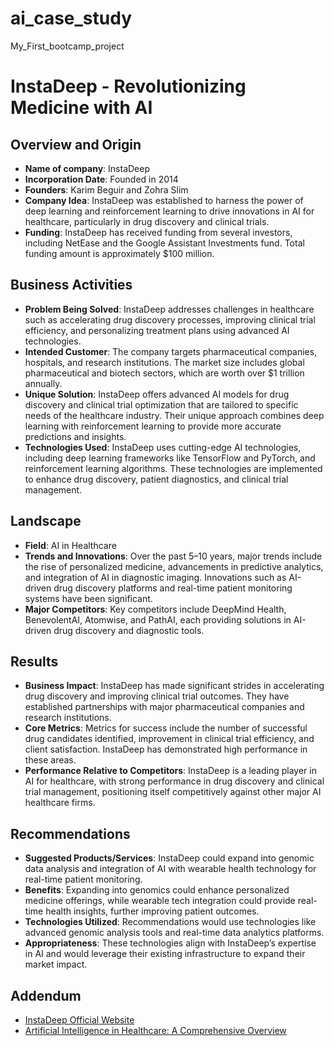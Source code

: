 # ai_case_study
My_First_bootcamp_project

# InstaDeep - Revolutionizing Medicine with AI

## Overview and Origin

- **Name of company**: InstaDeep
- **Incorporation Date**: Founded in 2014
- **Founders**: Karim Beguir and Zohra Slim
- **Company Idea**: InstaDeep was established to harness the power of deep learning and reinforcement learning to drive innovations in AI for healthcare, particularly in drug discovery and clinical trials.
- **Funding**: InstaDeep has received funding from several investors, including NetEase and the Google Assistant Investments fund. Total funding amount is approximately $100 million.


## Business Activities

- **Problem Being Solved**: InstaDeep addresses challenges in healthcare such as accelerating drug discovery processes, improving clinical trial efficiency, and personalizing treatment plans using advanced AI technologies.
- **Intended Customer**: The company targets pharmaceutical companies, hospitals, and research institutions. The market size includes global pharmaceutical and biotech sectors, which are worth over $1 trillion annually.
- **Unique Solution**: InstaDeep offers advanced AI models for drug discovery and clinical trial optimization that are tailored to specific needs of the healthcare industry. Their unique approach combines deep learning with reinforcement learning to provide more accurate predictions and insights.
- **Technologies Used**: InstaDeep uses cutting-edge AI technologies, including deep learning frameworks like TensorFlow and PyTorch, and reinforcement learning algorithms. These technologies are implemented to enhance drug discovery, patient diagnostics, and clinical trial management.

## Landscape

- **Field**: AI in Healthcare
- **Trends and Innovations**: Over the past 5–10 years, major trends include the rise of personalized medicine, advancements in predictive analytics, and integration of AI in diagnostic imaging. Innovations such as AI-driven drug discovery platforms and real-time patient monitoring systems have been significant.
- **Major Competitors**: Key competitors include DeepMind Health, BenevolentAI, Atomwise, and PathAI, each providing solutions in AI-driven drug discovery and diagnostic tools.

## Results

- **Business Impact**: InstaDeep has made significant strides in accelerating drug discovery and improving clinical trial outcomes. They have established partnerships with major pharmaceutical companies and research institutions.
- **Core Metrics**: Metrics for success include the number of successful drug candidates identified, improvement in clinical trial efficiency, and client satisfaction. InstaDeep has demonstrated high performance in these areas.
- **Performance Relative to Competitors**: InstaDeep is a leading player in AI for healthcare, with strong performance in drug discovery and clinical trial management, positioning itself competitively against other major AI healthcare firms.


## Recommendations

* **Suggested Products/Services**: InstaDeep could expand into genomic data analysis and integration of AI with wearable health technology for real-time patient monitoring.
* **Benefits**: Expanding into genomics could enhance personalized medicine offerings, while wearable tech integration could provide real-time health insights, further improving patient outcomes.
* **Technologies Utilized**: Recommendations would use technologies like advanced genomic analysis tools and real-time data analytics platforms.
* **Appropriateness**: These technologies align with InstaDeep’s expertise in AI and would leverage their existing infrastructure to expand their market impact.
## Addendum

- [InstaDeep Official Website](https://www.instadeep.com)
- [Artificial Intelligence in Healthcare: A Comprehensive Overview](https://emerj.com/ai-sector-overviews/artificial-intelligence-in-healthcare-a-comprehensive-overview/)

